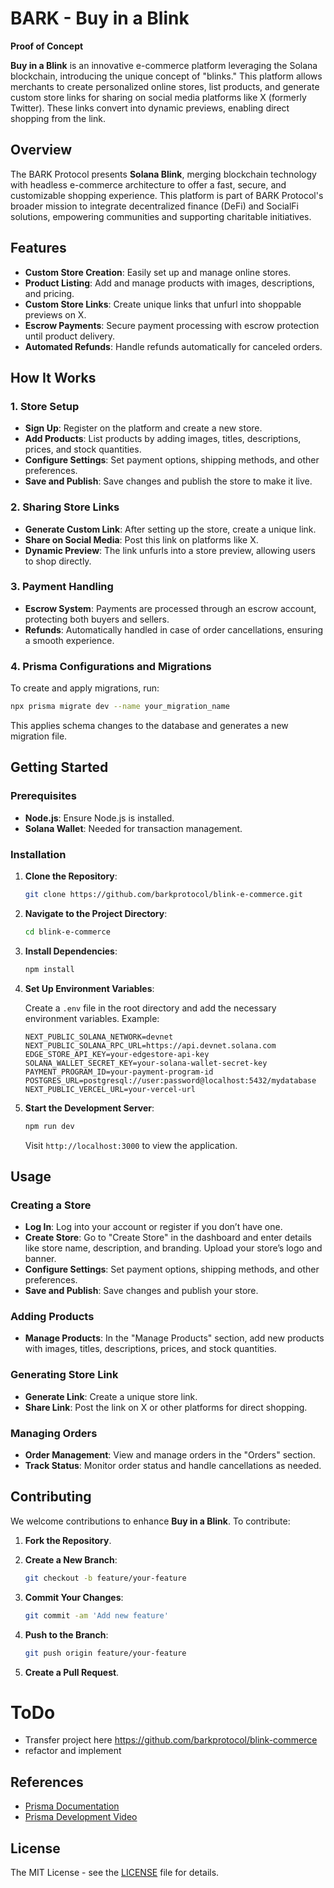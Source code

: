 # BARK - Buy in a Blink
**Proof of Concept**

**Buy in a Blink** is an innovative e-commerce platform leveraging the Solana blockchain, introducing the unique concept of "blinks." This platform allows merchants to create personalized online stores, list products, and generate custom store links for sharing on social media platforms like X (formerly Twitter). These links convert into dynamic previews, enabling direct shopping from the link.

## Overview

The BARK Protocol presents **Solana Blink**, merging blockchain technology with headless e-commerce architecture to offer a fast, secure, and customizable shopping experience. This platform is part of BARK Protocol's broader mission to integrate decentralized finance (DeFi) and SocialFi solutions, empowering communities and supporting charitable initiatives.

## Features

- **Custom Store Creation**: Easily set up and manage online stores.
- **Product Listing**: Add and manage products with images, descriptions, and pricing.
- **Custom Store Links**: Create unique links that unfurl into shoppable previews on X.
- **Escrow Payments**: Secure payment processing with escrow protection until product delivery.
- **Automated Refunds**: Handle refunds automatically for canceled orders.

## How It Works

### 1. Store Setup

- **Sign Up**: Register on the platform and create a new store.
- **Add Products**: List products by adding images, titles, descriptions, prices, and stock quantities.
- **Configure Settings**: Set payment options, shipping methods, and other preferences.
- **Save and Publish**: Save changes and publish the store to make it live.

### 2. Sharing Store Links

- **Generate Custom Link**: After setting up the store, create a unique link.
- **Share on Social Media**: Post this link on platforms like X.
- **Dynamic Preview**: The link unfurls into a store preview, allowing users to shop directly.

### 3. Payment Handling

- **Escrow System**: Payments are processed through an escrow account, protecting both buyers and sellers.
- **Refunds**: Automatically handled in case of order cancellations, ensuring a smooth experience.

### 4. Prisma Configurations and Migrations

To create and apply migrations, run:
```bash
npx prisma migrate dev --name your_migration_name
```
This applies schema changes to the database and generates a new migration file.

## Getting Started

### Prerequisites

- **Node.js**: Ensure Node.js is installed.
- **Solana Wallet**: Needed for transaction management.

### Installation

1. **Clone the Repository**:
    ```bash
    git clone https://github.com/barkprotocol/blink-e-commerce.git
    ```

2. **Navigate to the Project Directory**:
    ```bash
    cd blink-e-commerce
    ```

3. **Install Dependencies**:
    ```bash
    npm install
    ```

4. **Set Up Environment Variables**:

    Create a `.env` file in the root directory and add the necessary environment variables. Example:
    ```
    NEXT_PUBLIC_SOLANA_NETWORK=devnet
    NEXT_PUBLIC_SOLANA_RPC_URL=https://api.devnet.solana.com
    EDGE_STORE_API_KEY=your-edgestore-api-key
    SOLANA_WALLET_SECRET_KEY=your-solana-wallet-secret-key
    PAYMENT_PROGRAM_ID=your-payment-program-id
    POSTGRES_URL=postgresql://user:password@localhost:5432/mydatabase
    NEXT_PUBLIC_VERCEL_URL=your-vercel-url
    ```

5. **Start the Development Server**:
    ```bash
    npm run dev
    ```
    Visit `http://localhost:3000` to view the application.

## Usage

### Creating a Store

- **Log In**: Log into your account or register if you don’t have one.
- **Create Store**: Go to "Create Store" in the dashboard and enter details like store name, description, and branding. Upload your store’s logo and banner.
- **Configure Settings**: Set payment options, shipping methods, and other preferences.
- **Save and Publish**: Save changes and publish your store.

### Adding Products

- **Manage Products**: In the "Manage Products" section, add new products with images, titles, descriptions, prices, and stock quantities.

### Generating Store Link

- **Generate Link**: Create a unique store link.
- **Share Link**: Post the link on X or other platforms for direct shopping.

### Managing Orders

- **Order Management**: View and manage orders in the "Orders" section.
- **Track Status**: Monitor order status and handle cancellations as needed.

## Contributing

We welcome contributions to enhance **Buy in a Blink**. To contribute:

1. **Fork the Repository**.
2. **Create a New Branch**:
    ```bash
    git checkout -b feature/your-feature
    ```

3. **Commit Your Changes**:
    ```bash
    git commit -am 'Add new feature'
    ```

4. **Push to the Branch**:
    ```bash
    git push origin feature/your-feature
    ```

5. **Create a Pull Request**.

# ToDo

- Transfer project here https://github.com/barkprotocol/blink-commerce
- refactor and implement

## References

- [Prisma Documentation](https://www.prisma.io/docs/getting-started/quickstart)
- [Prisma Development Video](https://www.youtube.com/watch?v=QXxy8Uv1LnQ)

## License

The MIT License - see the [LICENSE](LICENSE) file for details.
